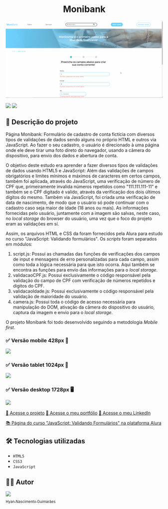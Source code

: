 <h1 align="center">Monibank</h1>

![](https://raw.githubusercontent.com/hyanguimaraes/Monibank/main/readme/Monibank_desktop_finalizado_capa.gif#vitrinedev)

![](https://img.shields.io/github/forks/hyanguimaraes/Monibank?style=social) ![](https://img.shields.io/github/last-commit/hyanguimaraes/Monibank?style=plastic)

📝 Descrição do projeto
---
Página Monibank: Formulário de cadastro de conta fictícia com diversos tipos de validações de dados sendo alguns no próprio HTML e outros via JavaScript. Ao fazer o seu cadastro, o usuário é direcionado à uma página onde ele deve tirar uma foto direto do navegador, usando a câmera do dispositivo, para envio dos dados e abertura de conta.

O objetivo deste estudo era aprender a fazer diversos tipos de validações de dados usando HTML5 e JavaScript: Além das validações de campos obrigatórios e limites mínimos e máximos de caracteres em certos campos, também foi aplicada, através do JavaScript, uma verificação de número de CPF que, primeiramente invalida números repetidos como "111.111.111-11" e também se o CPF digitado é valido, através da verificação dos dois últimos dígitos do mesmo.
Também via JavaScript, foi criada uma verificação de data de nascimento, de modo que o usuário só pode continuar com o cadastro caso seja maior de idade (18 anos ou mais). As informações fornecidas pelo usuário, juntamente com a imagem são salvas, neste caso, no _local storage_ do browser do usuário, uma vez que o foco do projeto eram as validações em sí.


Assim, os arquivos HTML e CSS da foram fornecidos pela Alura para estudo no curso "JavaScript: Validando formulários". Os _scripts_ foram separados em módulos:
1. script.js: Possui as chamadas das funções de verificações dos campos de input e mensagens de erro personalizadas para cada campo, assim como toda a lógica necessária para que isto ocorra. Aqui também se encontra as funções para envio das informações para o _local storage_.
2. validacaoCPF.js: Possui exclusivamente o código responsável pela validação do campo de CPF com verificação de números repetidos e digitos do CPF.
3. validacaoIdade.js: Possui exclusivamente o código responsável pela validação de maioridade do usuário.
4. camera.js: Possui toda o código de acesso necessária para manipulação do DOM, ativação da câmera do dispositivo do usuário, captura da imagem e envio para o _local storage_.

O projeto Monibank foi todo desenvolvido seguindo a metodologia _Mobile first_.

<h3>✅ Versão mobile 428px 📱</h3>

![](https://raw.githubusercontent.com/hyanguimaraes/Monibank/main/readme/Monibank_mobile_finalizado.gif)

<h3>✅ Versão tablet 1024px 📱</h3>

![](https://raw.githubusercontent.com/hyanguimaraes/Monibank/main/readme/Monibank_tablet_finalizado.gif)

<h3>✅ Versão desktop 1728px 🖥️</h3>

![](https://raw.githubusercontent.com/hyanguimaraes/Monibank/main/readme/Monibank_desktop_finalizado.gif)


[🔗 Acesse o projeto](ALTERAR)
[🔗 Acesse o meu portfólio](https://cursos.alura.com.br/vitrinedev/hyangt)
[🔗 Acesse o meu LinkedIn](https://www.linkedin.com/in/hyanguimaraes/)

[📚 Página do curso "JavaScript: Validando Formulários" na plataforma Alura](https://cursos.alura.com.br/course/javascript-validando-formularios)

🛠️ Tecnologias utilizadas
---
- ``HTML5``
- ``CSS3``
- ``JavaScript``

✍🏻 Autor
---
 [<img src="https://avatars.githubusercontent.com/u/112709798?s=400&u=bf197a3880a44c701b3303e07c052a74cb8d96b1&v=4" width=115><br><sub>Hyan Nascimento Guimarães</sub>](https://github.com/hyanguimaraes)